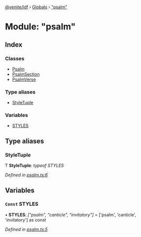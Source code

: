 [@venite/ldf](../README.md) › [Globals](../globals.md) › ["psalm"](_psalm_.md)

# Module: "psalm"

## Index

### Classes

* [Psalm](../classes/_psalm_.psalm.md)
* [PsalmSection](../classes/_psalm_.psalmsection.md)
* [PsalmVerse](../classes/_psalm_.psalmverse.md)

### Type aliases

* [StyleTuple](_psalm_.md#styletuple)

### Variables

* [STYLES](_psalm_.md#const-styles)

## Type aliases

###  StyleTuple

Ƭ **StyleTuple**: *typeof STYLES*

*Defined in [psalm.ts:6](https://github.com/gbj/venite/blob/2240097/ldf/src/psalm.ts#L6)*

## Variables

### `Const` STYLES

• **STYLES**: *["psalm", "canticle", "invitatory"]* = ['psalm', 'canticle', 'invitatory'] as const

*Defined in [psalm.ts:5](https://github.com/gbj/venite/blob/2240097/ldf/src/psalm.ts#L5)*
